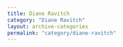 ```yaml
---
title: Diane Ravitch
category: "Diane Ravitch"
layout: archive-categories
permalink: "category/diane-ravitch"
---
```


